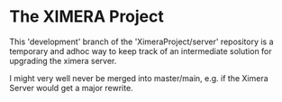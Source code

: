 
The XIMERA Project
==================

This 'development' branch of the 'XimeraProject/server' repository is a temporary and adhoc way to keep track of an intermediate solution for upgrading the ximera server.

I might very well never be merged into master/main, e.g. if the Ximera Server would get a major rewrite.



